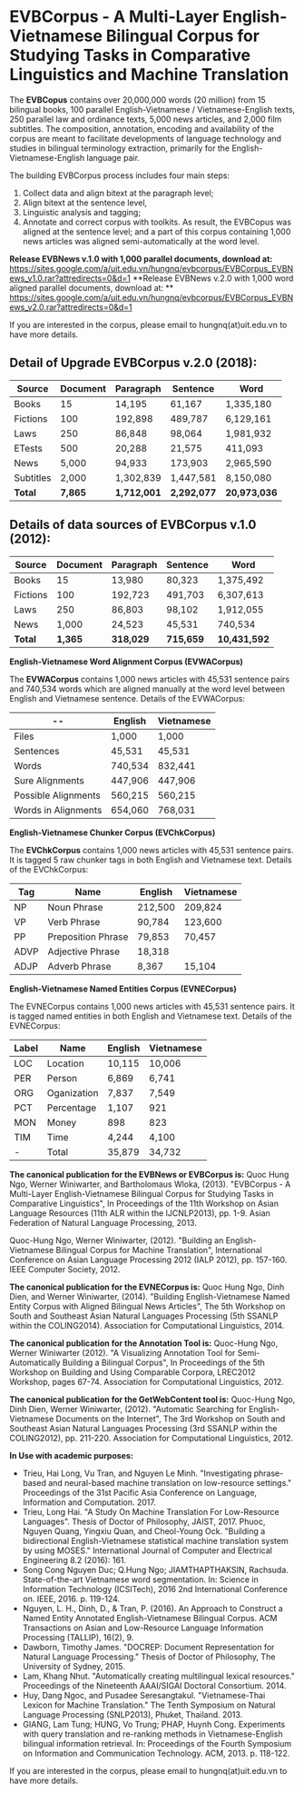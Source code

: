 

# EVBCorpus - A Multi-Layer English-Vietnamese Bilingual Corpus for Studying Tasks in Comparative Linguistics and Machine Translation
The **EVBCopus** contains over 20,000,000 words (20 million) from 15 bilingual books, 100 parallel English-Vietnamese / Vietnamese-English texts, 250 parallel law and ordinance texts, 5,000 news articles, and 2,000 film subtitles. The composition, annotation, encoding and availability of the corpus are meant to facilitate developments of language technology and studies in bilingual terminology extraction, primarily for the English-Vietnamese-English language pair.

The building EVBCorpus process includes four main steps: 

 1. Collect data and align bitext at the paragraph level; 
 2. Align bitext at the sentence level, 
 3. Linguistic analysis and tagging; 
 4. Annotate and correct corpus with toolkits. 
As result, the EVBCopus was aligned at the sentence level; and a part of this corpus containing 1,000 news articles was aligned semi-automatically at the word level.

**Release EVBNews v.1.0 with 1,000 parallel documents, download at:**
https://sites.google.com/a/uit.edu.vn/hungnq/evbcorpus/EVBCorpus_EVBNews_v1.0.rar?attredirects=0&d=1
**Release EVBNews v.2.0 with 1,000 word aligned parallel documents, download at: **
https://sites.google.com/a/uit.edu.vn/hungnq/evbcorpus/EVBCorpus_EVBNews_v2.0.rar?attredirects=0&d=1

If you are interested in the corpus, please email to hungnq(at)uit.edu.vn to have more details.

## Detail of Upgrade EVBCorpus v.2.0 (2018): 
|Source	| Document	| Paragraph	| Sentence |	Word|
|---|---|---|---|---|
| Books	| 15	|14,195	|61,167	|1,335,180|
| Fictions |	100	|192,898	|489,787	|6,129,161|
| Laws |250	|86,848	|98,064	|1,981,932|
| ETests	|500	|20,288	|21,575	|411,093|
| News	|5,000	|94,933	|173,903	|2,965,590|
| Subtitles	|2,000	|1,302,839	|1,447,581	|8,150,080|
|**Total**	| **7,865**	|**1,712,001**	|**2,292,077**	|**20,973,036**|

## Details of data sources of EVBCorpus v.1.0 (2012): 
|Source	| Document	| Paragraph	| Sentence |	Word|
|---|---|---|---|---|
| Books	| 15	| 13,980	| 80,323	| 1,375,492| 
| Fictions	| 100	| 192,723	| 491,703	| 6,307,613| 
| Laws	| 250	| 86,803	| 98,102	| 1,912,055| 
| News	| 1,000	| 24,523	| 45,531	| 740,534| 
| **Total**	| **1,365**	| **318,029**	| **715,659**	| **10,431,592**| 

**English-Vietnamese Word Alignment Corpus (EVWACorpus)**

The **EVWACorpus** contains 1,000 news articles with 45,531 sentence pairs and 740,534 words which are aligned manually at the word level between English and Vietnamese sentence. 
Details of the EVWACorpus: 


|--|English|Vietnamese|
| -- | -- | -- |
|Files	|1,000	|1,000|
|Sentences	|45,531	|45,531|
|Words	|740,534	|832,441|
|Sure Alignments	|447,906	|447,906|
|Possible Alignments	|560,215	|560,215|
|Words in Alignments	|654,060	|768,031|

**English-Vietnamese Chunker Corpus (EVChkCorpus)**

The **EVChkCorpus** contains 1,000 news articles with 45,531 sentence pairs. It is tagged 5 raw chunker tags in both English and Vietnamese text. Details of the EVChkCorpus:

|Tag|Name|English	|Vietnamese|
|---|----|--------|----------|
|NP	|Noun Phrase	| 212,500	|209,824|
|VP	|Verb Phrase	| 90,784	|123,600|
|PP	|Preposition Phrase	| 79,853	|70,457|
|ADVP	|Adjective Phrase	| 18,318|	|
|ADJP	|Adverb Phrase	|8,367	|15,104|

**English-Vietnamese Named Entities Corpus (EVNECorpus)**

The EVNECorpus contains 1,000 news articles with 45,531 sentence pairs. It is tagged named entities in both English and Vietnamese text. Details of the EVNECorpus:

|Label|Name|English	|Vietnamese|
|-----|----|--------|----------|
|LOC	|Location	|10,115	|10,006|
|PER	|Person	|6,869	| 6,741|
|ORG	|Oganization |7,837 |7,549|
|PCT	|Percentage	|1,107	|921|
|MON	|Money	|898|823|
|TIM	|Time	|4,244	|4,100|
|-|Total	|	35,879	|34,732|

**The canonical publication for the EVBNews or EVBCorpus is:**
Quoc Hung Ngo, Werner Winiwarter, and Bartholomaus Wloka, (2013). "EVBCorpus - A Multi-Layer English-Vietnamese Bilingual Corpus for Studying Tasks in Comparative Linguistics", In Proceedings of the 11th Workshop on Asian Language Resources (11th ALR within the IJCNLP2013), pp. 1-9. Asian Federation of Natural Language Processing, 2013.

Quoc-Hung Ngo, Werner Winiwarter, (2012). "Building an English-Vietnamese Bilingual Corpus for Machine Translation", International Conference on Asian Language Processing 2012 (IALP 2012), pp. 157-160. IEEE Computer Society, 2012.

**The canonical publication for the EVNECorpus is:**
Quoc Hung Ngo, Dinh Dien, and Werner Winiwarter, (2014). "Building English-Vietnamese Named Entity Corpus with Aligned Bilingual News Articles", The 5th Workshop on South and Southeast Asian Natural Languages Processing (5th SSANLP within the COLING2014). Association for Computational Linguistics, 2014.

**The canonical publication for the Annotation Tool is:**
Quoc-Hung Ngo, Werner Winiwarter (2012). "A Visualizing Annotation Tool for Semi-Automatically Building a Bilingual Corpus", In Proceedings of the 5th Workshop on Building and Using Comparable Corpora, LREC2012 Workshop, pages 67-74. Association for Computational Linguistics, 2012.

**The canonical publication for the GetWebContent tool is:**
Quoc-Hung Ngo, Dinh Dien, Werner Winiwarter, (2012). "Automatic Searching for English-Vietnamese Documents on the Internet", The 3rd Workshop on South and Southeast Asian Natural Languages Processing (3rd SSANLP within the COLING2012), pp. 211-220. Association for Computational Linguistics, 2012.

**In Use with academic purposes:**
- Trieu, Hai Long, Vu Tran, and Nguyen Le Minh. "Investigating phrase-based and neural-based machine translation on low-resource settings." Proceedings of the 31st Pacific Asia Conference on Language, Information and Computation. 2017.
- Trieu, Long Hai. "A Study On Machine Translation For Low-Resource Languages". Thesis of Doctor of Philosophy, JAIST, 2017.
Phuoc, Nguyen Quang, Yingxiu Quan, and Cheol-Young Ock. "Building a bidirectional English-Vietnamese statistical machine translation system by using MOSES." International Journal of Computer and Electrical Engineering 8.2 (2016): 161.
- Song Cong Nguyen Duc; Q.Hung Ngo; JIAMTHAPTHAKSIN, Rachsuda. State-of-the-art Vietnamese word segmentation. In: Science in Information Technology (ICSITech), 2016 2nd International Conference on. IEEE, 2016. p. 119-124.
- Nguyen, L. H., Dinh, D., & Tran, P. (2016). An Approach to Construct a Named Entity Annotated English-Vietnamese Bilingual Corpus. ACM Transactions on Asian and Low-Resource Language Information Processing (TALLIP), 16(2), 9.
- Dawborn, Timothy James. "DOCREP: Document Representation for Natural Language Processing." Thesis of Doctor of Philosophy, The University of Sydney, 2015.
- Lam, Khang Nhut. "Automatically creating multilingual lexical resources." Proceedings of the Nineteenth AAAI/SIGAI Doctoral Consortium. 2014.
- Huy, Dang Ngoc, and Pusadee Seresangtakul. "Vietnamese-Thai Lexicon for Machine Translation." The Tenth Symposium on Natural Language Processing (SNLP2013), Phuket, Thailand. 2013.
- GIANG, Lam Tung; HUNG, Vo Trung; PHAP, Huynh Cong. Experiments with query translation and re-ranking methods in Vietnamese-English bilingual information retrieval. In: Proceedings of the Fourth Symposium on Information and Communication Technology. ACM, 2013. p. 118-122.

If you are interested in the corpus, please email to hungnq(at)uit.edu.vn to have more details.
